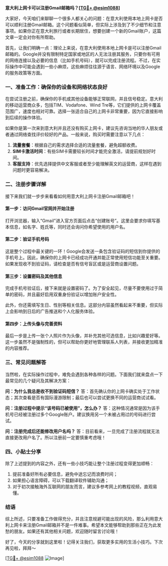 **意大利上网卡可以注册Gmail邮箱吗？[[TG💪+ @esim1088](https://t.me/s/esim1088)]**

大家好，今天咱们来聊聊一个很多人都关心的问题：在意大利使用本地上网卡是否可以顺利注册Gmail邮箱。这个问题看似简单，但实际上涉及到了不少细节和注意事项。如果你正在意大利旅行或者长期居住，想要创建一个新的Gmail账户，这篇文章一定会对你有所帮助。

首先，让我们明确一点：理论上来说，在意大利使用本地上网卡是可以注册Gmail邮箱的。Google并没有限制特定国家或地区的人无法注册其服务，只要你有可用的网络连接以及必要的信息（比如手机号码），就可以完成注册流程。不过，在实际操作中可能会遇到一些小麻烦，这些麻烦往往源于语言、网络环境以及Google的服务政策等方面。

### 一、准备工作：确保你的设备和网络状态良好

在尝试注册之前，确保你的手机或其他设备能够正常联网，并且信号稳定。意大利的移动运营商众多，包括TIM、Vodafone、Wind Tre等，它们提供的上网卡覆盖范围广，速度也相对可靠。选择一张适合自己的上网卡非常重要，因为它直接影响到后续的操作体验。

如果你是第一次来到意大利并且还没有购买上网卡，建议先咨询当地的华人朋友或者通过网络查找评价较好的产品。一般来说，购买时需要注意以下几点：

1. **流量套餐**：根据自己的需求选择合适的流量套餐，避免超额收费。
2. **SIM卡激活时间**：有些SIM卡需要较长时间才能完全激活，请提前规划好时间。
3. **客服支持**：优先选择提供中文客服或者至少能理解英文的运营商，这样在遇到问题时更容易解决。

### 二、注册步骤详解

接下来我们就一步步来看看如何用意大利上网卡注册Gmail邮箱吧！

#### 第一步：访问Gmail官网并开始注册

打开浏览器，输入“Gmail”进入官方页面后点击“创建账号”。这里会要求你填写基本信息，如名字、姓氏等，同时还会询问你希望使用的用户名。

#### 第二步：验证手机号码

这是整个过程中最关键的一环！Google会发送一条包含验证码的短信到你提供的手机号上。因此，确保你的上网卡已经成功开通并能正常使用短信功能至关重要。如果发现收不到验证码，请检查是否有信号盲区或是运营商设置问题。

#### 第三步：设置密码及其他信息

完成手机号验证后，接下来就是设置密码了。为了安全起见，尽量不要使用过于简单的密码，并且最好启用双重身份验证以增加账户安全性。

此外，你还需填写生日、性别等相关信息。这部分内容虽然看起来不重要，但实际上会影响到日后的广告推送和个人化服务体验。

#### 第四步：上传头像与完善资料

最后一步是上传一张个人照片作为头像，并补充其他可选信息，比如兴趣爱好等。这一步虽然不是强制性的，但可以帮助你更好地管理联系人列表，并接收更加精准的内容推荐。

### 三、常见问题解答

当然啦，在实际操作过程中，难免会遇到各种各样的问题。下面我们就来盘点一下最常见的几个疑问及其解决方案：

**问：为什么我总是收不到验证码短信？**
答：首先确认你的上网卡确实处于工作状态；其次查看是否有国际漫游限制；最后也可以尝试更换不同的运营商试试看。

**问：注册过程中提示“该号码已被使用”，怎么办？**
答：这种情况通常是因为该手机号已经被注册过多个Google账户。建议换用另一个未被占用过的号码进行尝试。

**问：注册完成后还能修改用户名吗？**
答：目前看来，一旦完成了注册流程就无法直接更改用户名了。所以注册前一定要慎重考虑哦！

### 四、小贴士分享

除了上述提到的内容之外，还有一些小技巧能让整个注册过程变得更加顺畅：

1. 提前准备好所有必要信息，避免中途忘记而浪费时间；
2. 如果担心语言障碍，可以下载翻译软件辅助沟通；
3. 对于初次接触海外互联网的朋友而言，建议多参考网上的教程视频，直观易懂。

### 结语

综上所述，只要准备工作做得充分，并且注意规避可能出现的风险，那么利用意大利上网卡来注册Gmail邮箱并不是一件难事。希望本文能够帮助到那些正在为此发愁的朋友。如果还有其他相关问题，欢迎随时留言讨论哦！

好了，今天的分享就到这里啦！记得关注我们，获取更多实用的生活小技巧。下次再见啦，拜拜～

[[TG💪+ @esim1088](https://t.me/s/esim1088) ![Image](https://i.postimg.cc/4NQfJmqS/Snipaste-2025-05-13-00-14-12.png)]